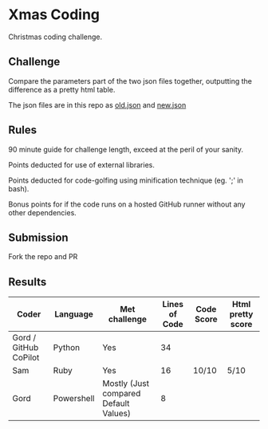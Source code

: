 # Xmas Coding

Christmas coding challenge.

## Challenge

Compare the parameters part of the two json files together, outputting the difference as a pretty html table.

The json files are in this repo as [old.json](old.json) and [new.json](new.json)

## Rules

90 minute guide for challenge length, exceed at the peril of your sanity.

Points deducted for use of external libraries.

Points deducted for code-golfing using minification technique (eg. ';' in bash).

Bonus points for if the code runs on a hosted GitHub runner without any other dependencies.

## Submission

Fork the repo and PR

## Results

Coder | Language | Met challenge | Lines of Code | Code Score | Html pretty score
----- | -------- | ------------- | ------------- | ---------- | -----------------
Gord / GitHub CoPilot | Python | Yes  | 34 |  | 
Sam   | Ruby | Yes | 16 | 10/10 | 5/10
Gord  | Powershell | Mostly (Just compared Default Values) | 8 |  | 
